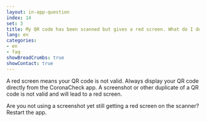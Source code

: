 ```yaml
---
layout: in-app-question
index: 14
set: 3
title: My QR code has been scanned but gives a red screen. What do I do? 
lang: en
categories:
- en
- faq
showBreadCrumbs: true
showContact: true
---
```

A red screen means your QR code is not valid. Always display your QR code directly from the CoronaCheck app. A screenshot or other duplicate of a QR code is not valid and will lead to a red screen. 

Are you not using a screenshot yet still getting a red screen on the scanner? Restart the app.  
